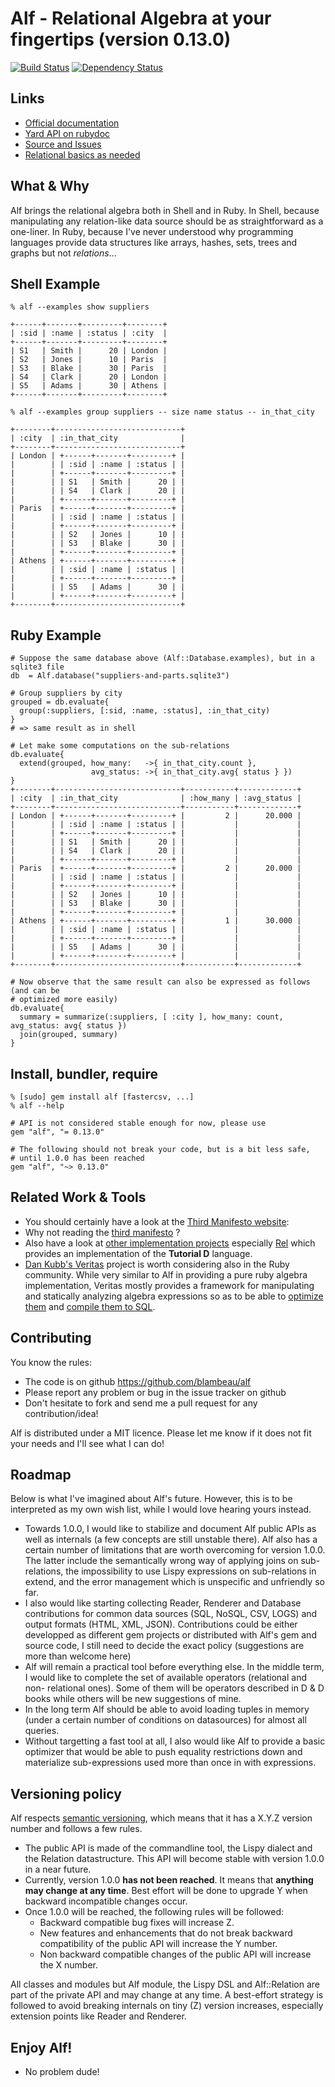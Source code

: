 # Alf - Relational Algebra at your fingertips (version 0.13.0)

[![Build Status](https://secure.travis-ci.org/blambeau/alf.png)](http://travis-ci.org/blambeau/alf)
[![Dependency Status](https://gemnasium.com/blambeau/alf.png)](https://gemnasium.com/blambeau/alf)

## Links

* [Official documentation](http://blambeau.github.com/alf)
* [Yard API on rubydoc](http://rubydoc.info/gems/alf)
* [Source and Issues](http://github.com/blambeau/alf)
* [Relational basics as needed](http://www.revision-zero.org/relational-basics-2)

## What & Why

Alf brings the relational algebra both in Shell and in Ruby. In Shell, because
manipulating any relation-like data source should be as straightforward as a one-liner.
In Ruby, because I've never understood why programming languages provide data structures
like arrays, hashes, sets, trees and graphs but not _relations_...

## Shell Example

    % alf --examples show suppliers

    +------+-------+---------+--------+
    | :sid | :name | :status | :city  |
    +------+-------+---------+--------+
    | S1   | Smith |      20 | London |
    | S2   | Jones |      10 | Paris  |
    | S3   | Blake |      30 | Paris  |
    | S4   | Clark |      20 | London |
    | S5   | Adams |      30 | Athens |
    +------+-------+---------+--------+

    % alf --examples group suppliers -- size name status -- in_that_city

    +--------+----------------------------+
    | :city  | :in_that_city              |
    +--------+----------------------------+
    | London | +------+-------+---------+ |
    |        | | :sid | :name | :status | |
    |        | +------+-------+---------+ |
    |        | | S1   | Smith |      20 | |
    |        | | S4   | Clark |      20 | |
    |        | +------+-------+---------+ |
    | Paris  | +------+-------+---------+ |
    |        | | :sid | :name | :status | |
    |        | +------+-------+---------+ |
    |        | | S2   | Jones |      10 | |
    |        | | S3   | Blake |      30 | |
    |        | +------+-------+---------+ |
    | Athens | +------+-------+---------+ |
    |        | | :sid | :name | :status | |
    |        | +------+-------+---------+ |
    |        | | S5   | Adams |      30 | |
    |        | +------+-------+---------+ |
    +--------+----------------------------+

## Ruby Example

    # Suppose the same database above (Alf::Database.examples), but in a sqlite3 file
    db  = Alf.database("suppliers-and-parts.sqlite3")

    # Group suppliers by city
    grouped = db.evaluate{
      group(:suppliers, [:sid, :name, :status], :in_that_city)
    }
    # => same result as in shell

    # Let make some computations on the sub-relations
    db.evaluate{
      extend(grouped, how_many:   ->{ in_that_city.count },
                      avg_status: ->{ in_that_city.avg{ status } })
    }
    +--------+----------------------------+-----------+-------------+
    | :city  | :in_that_city              | :how_many | :avg_status |
    +--------+----------------------------+-----------+-------------+
    | London | +------+-------+---------+ |         2 |      20.000 |
    |        | | :sid | :name | :status | |           |             |
    |        | +------+-------+---------+ |           |             |
    |        | | S1   | Smith |      20 | |           |             |
    |        | | S4   | Clark |      20 | |           |             |
    |        | +------+-------+---------+ |           |             |
    | Paris  | +------+-------+---------+ |         2 |      20.000 |
    |        | | :sid | :name | :status | |           |             |
    |        | +------+-------+---------+ |           |             |
    |        | | S2   | Jones |      10 | |           |             |
    |        | | S3   | Blake |      30 | |           |             |
    |        | +------+-------+---------+ |           |             |
    | Athens | +------+-------+---------+ |         1 |      30.000 |
    |        | | :sid | :name | :status | |           |             |
    |        | +------+-------+---------+ |           |             |
    |        | | S5   | Adams |      30 | |           |             |
    |        | +------+-------+---------+ |           |             |
    +--------+----------------------------+-----------+-------------+

    # Now observe that the same result can also be expressed as follows (and can be
    # optimized more easily)
    db.evaluate{
      summary = summarize(:suppliers, [ :city ], how_many: count, avg_status: avg{ status })
      join(grouped, summary)
    }

## Install, bundler, require

    % [sudo] gem install alf [fastercsv, ...]
    % alf --help

    # API is not considered stable enough for now, please use
    gem "alf", "= 0.13.0"

    # The following should not break your code, but is a bit less safe,
    # until 1.0.0 has been reached
    gem "alf", "~> 0.13.0"

## Related Work & Tools

- You should certainly have a look at the
  [Third Manifesto website](http://www.thethirdmanifesto.com/):
- Why not reading the
  [third manifesto](http://www.dcs.warwick.ac.uk/~hugh/TTM/DBE-Chapter01.pdf) ?
- Also have a look at
  [other implementation projects](http://www.dcs.warwick.ac.uk/~hugh/TTM/Projects.html)
  especially [Rel](http://dbappbuilder.sourceforge.net/Rel.php) which provides an
  implementation of the **Tutorial D** language.
- [Dan Kubb's Veritas](https://github.com/dkubb/veritas) project is worth considering
  also in the Ruby community. While very similar to Alf in providing a pure ruby
  algebra implementation, Veritas mostly provides a framework for manipulating
  and statically analyzing algebra expressions so as to be able to
  [optimize them](https://github.com/dkubb/veritas-optimizer) and
  [compile them to SQL](https://github.com/dkubb/veritas-sql-generator).

## Contributing

You know the rules:

* The code is on github https://github.com/blambeau/alf
* Please report any problem or bug in the issue tracker on github
* Don't hesitate to fork and send me a pull request for any contribution/idea!

Alf is distributed under a MIT licence. Please let me know if it does not fit
your needs and I'll see what I can do!

## Roadmap

Below is what I've imagined about Alf's future. However, this is to be interpreted
as my own wish list, while I would love hearing yours instead.

- Towards 1.0.0, I would like to stabilize and document Alf public APIs as well
  as internals (a few concepts are still unstable there). Alf also has a certain
  number of limitations that are worth overcoming for version 1.0.0. The latter
  include the semantically wrong way of applying joins on sub-relations, the
  impossibility to use Lispy expressions on sub-relations in extend, and the error
  management which is unspecific and unfriendly so far.
- I also would like starting collecting  Reader, Renderer and Database
  contributions for common data sources (SQL, NoSQL, CSV, LOGS) and output
  formats (HTML, XML, JSON). Contributions could be either developped as different
  gem projects or distributed with Alf's gem and source code, I still need to
  decide the exact policy (suggestions are more than welcome here)
- Alf will remain a practical tool before everything else. In the middle term,
  I would like to complete the set of available operators (relational and non-
  relational ones). Some of them will be operators described in D & D books
  while others will be new suggestions of mine.
- In the long term Alf should be able to avoid loading tuples in memory (under
  a certain number of conditions on datasources) for almost all queries.
- Without targetting a fast tool at all, I also would like Alf to provide a basic
  optimizer that would be able to push equality restrictions down and materialize
  sub-expressions used more than once in with expressions.

## Versioning policy

Alf respects [semantic versioning](http://semver.org/), which means that it has
a X.Y.Z version number and follows a few rules.

- The public API is made of the commandline tool, the Lispy dialect and the
  Relation datastructure. This API will become stable with version 1.0.0 in a
  near future.
- Currently, version 1.0.0 **has not been reached**. It means that **anything
  may change at any time**. Best effort will be done to upgrade Y when backward
  incompatible changes occur.
- Once 1.0.0 will be reached, the following rules will be followed:
  - Backward compatible bug fixes will increase Z.
  - New features and enhancements that do not break backward compatibility of
    the public API will increase the Y number.
  - Non backward compatible changes of the public API will increase the X
    number.

All classes and modules but Alf module, the Lispy DSL and Alf::Relation are part
of the private API and may change at any time. A best-effort strategy is followed
to avoid breaking internals on tiny (Z) version increases, especially extension
points like Reader and Renderer.

## Enjoy Alf!

- No problem dude!
